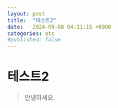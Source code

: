 ```yaml
---
layout: post
title:  "테스트2"
date:   2024-09-08 04:11:15 +0900
categories: etc
#published: false
---
```


# 테스트2
> 안녕하세요.
